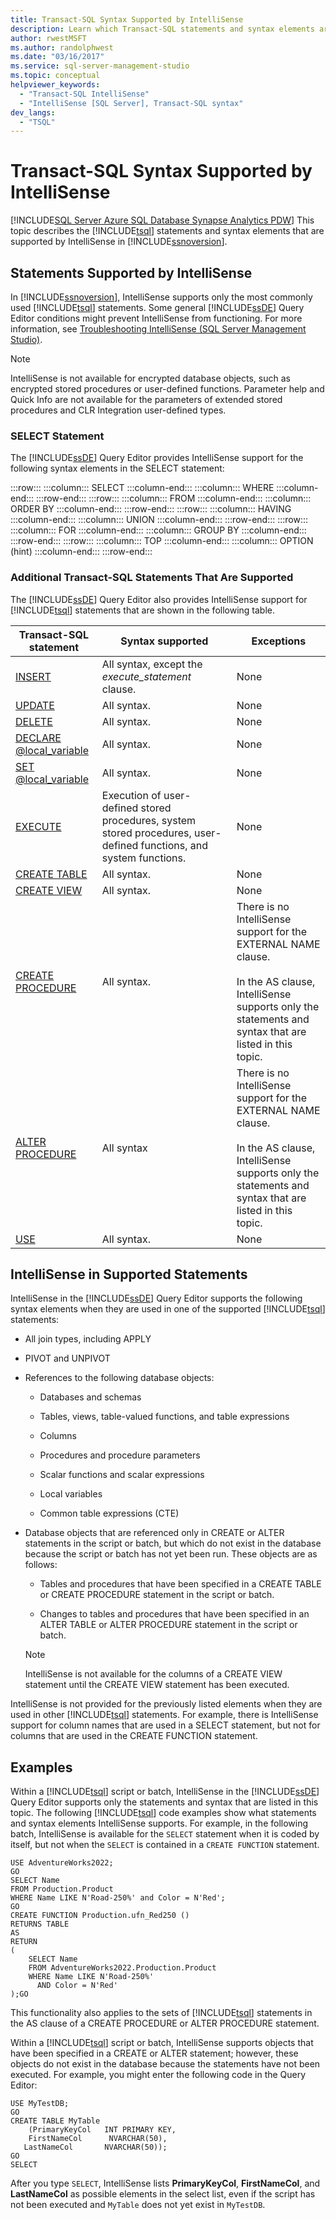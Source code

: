 ```yaml
---
title: Transact-SQL Syntax Supported by IntelliSense
description: Learn which Transact-SQL statements and syntax elements are supported by SQL Server Management Studio IntelliSense in SQL Server 2019 (15.x).
author: rwestMSFT
ms.author: randolphwest
ms.date: "03/16/2017"
ms.service: sql-server-management-studio
ms.topic: conceptual
helpviewer_keywords:
  - "Transact-SQL IntelliSense"
  - "IntelliSense [SQL Server], Transact-SQL syntax"
dev_langs:
  - "TSQL"
---
```


# Transact-SQL Syntax Supported by IntelliSense
[!INCLUDE[SQL Server Azure SQL Database Synapse Analytics PDW](../includes/applies-to-version/sql-asdb-asdbmi-asa-pdw.md)]
  This topic describes the [!INCLUDE[tsql](../includes/tsql-md.md)] statements and syntax elements that are supported by IntelliSense in [!INCLUDE[ssnoversion](../includes/ssnoversion-md.md)].  
  
## Statements Supported by IntelliSense  
 In [!INCLUDE[ssnoversion](../includes/ssnoversion-md.md)], IntelliSense supports only the most commonly used [!INCLUDE[tsql](../includes/tsql-md.md)] statements. Some general [!INCLUDE[ssDE](../includes/ssde-md.md)] Query Editor conditions might prevent IntelliSense from functioning. For more information, see [Troubleshooting IntelliSense &#40;SQL Server Management Studio&#41;](troubleshooting-intellisense.md).  
  
> [!NOTE]  
>  IntelliSense is not available for encrypted database objects, such as encrypted stored procedures or user-defined functions. Parameter help and Quick Info are not available for the parameters of extended stored procedures and CLR Integration user-defined types.  
  
### SELECT Statement  
 The [!INCLUDE[ssDE](../includes/ssde-md.md)] Query Editor provides IntelliSense support for the following syntax elements in the SELECT statement:  
  
:::row:::
    :::column:::
        SELECT
    :::column-end:::
    :::column:::
        WHERE
    :::column-end:::
:::row-end:::
:::row:::
    :::column:::
        FROM
    :::column-end:::
    :::column:::
        ORDER BY
    :::column-end:::
:::row-end:::
:::row:::
    :::column:::
        HAVING
    :::column-end:::
    :::column:::
        UNION
    :::column-end:::
:::row-end:::
:::row:::
    :::column:::
        FOR
    :::column-end:::
    :::column:::
        GROUP BY
    :::column-end:::
:::row-end:::
:::row:::
    :::column:::
        TOP
    :::column-end:::
    :::column:::
        OPTION (hint)
    :::column-end:::
:::row-end:::

### Additional Transact-SQL Statements That Are Supported  
 The [!INCLUDE[ssDE](../includes/ssde-md.md)] Query Editor also provides IntelliSense support for [!INCLUDE[tsql](../includes/tsql-md.md)] statements that are shown in the following table.  
  
|Transact-SQL statement|Syntax supported|Exceptions|  
|-----------------------------|----------------------|----------------|  
|[INSERT](/sql/t-sql/statements/insert-transact-sql)|All syntax, except the *execute_statement* clause.|None|  
|[UPDATE](/sql/t-sql/queries/update-transact-sql)|All syntax.|None|  
|[DELETE](/sql/t-sql/statements/delete-transact-sql)|All syntax.|None|  
|[DECLARE @local_variable](/sql/t-sql/language-elements/declare-local-variable-transact-sql)|All syntax.|None|  
|[SET @local_variable](/sql/t-sql/language-elements/set-local-variable-transact-sql)|All syntax.|None|  
|[EXECUTE](/sql/t-sql/language-elements/execute-transact-sql)|Execution of user-defined stored procedures, system stored procedures, user-defined functions, and system functions.|None|  
|[CREATE TABLE](/sql/t-sql/statements/create-table-transact-sql)|All syntax.|None|  
|[CREATE VIEW](/sql/t-sql/statements/create-view-transact-sql)|All syntax.|None|  
|[CREATE PROCEDURE](/sql/t-sql/statements/create-procedure-transact-sql)|All syntax.|There is no IntelliSense support for the EXTERNAL NAME clause.<br /><br /> In the AS clause, IntelliSense supports only the statements and syntax that are listed in this topic.|  
|[ALTER PROCEDURE](/sql/t-sql/statements/alter-procedure-transact-sql)|All syntax|There is no IntelliSense support for the EXTERNAL NAME clause.<br /><br /> In the AS clause, IntelliSense supports only the statements and syntax that are listed in this topic.|  
|[USE](/sql/t-sql/language-elements/use-transact-sql)|All syntax.|None|  
  
## IntelliSense in Supported Statements  
 IntelliSense in the [!INCLUDE[ssDE](../includes/ssde-md.md)] Query Editor supports the following syntax elements when they are used in one of the supported [!INCLUDE[tsql](../includes/tsql-md.md)] statements:  
  
-   All join types, including APPLY  
  
-   PIVOT and UNPIVOT  
  
-   References to the following database objects:  
  
    -   Databases and schemas  
  
    -   Tables, views, table-valued functions, and table expressions  
  
    -   Columns  
  
    -   Procedures and procedure parameters  
  
    -   Scalar functions and scalar expressions  
  
    -   Local variables  
  
    -   Common table expressions (CTE)  
  
-   Database objects that are referenced only in CREATE or ALTER statements in the script or batch, but which do not exist in the database because the script or batch has not yet been run. These objects are as follows:  
  
    -   Tables and procedures that have been specified in a CREATE TABLE or CREATE PROCEDURE statement in the script or batch.  
  
    -   Changes to tables and procedures that have been specified in an ALTER TABLE or ALTER PROCEDURE statement in the script or batch.  
  
    > [!NOTE]  
    >  IntelliSense is not available for the columns of a CREATE VIEW statement until the CREATE VIEW statement has been executed.  
  
 IntelliSense is not provided for the previously listed elements when they are used in other [!INCLUDE[tsql](../includes/tsql-md.md)] statements. For example, there is IntelliSense support for column names that are used in a SELECT statement, but not for columns that are used in the CREATE FUNCTION statement.  
  
## Examples  
 Within a [!INCLUDE[tsql](../includes/tsql-md.md)] script or batch, IntelliSense in the [!INCLUDE[ssDE](../includes/ssde-md.md)] Query Editor supports only the statements and syntax that are listed in this topic. The following [!INCLUDE[tsql](../includes/tsql-md.md)] code examples show what statements and syntax elements IntelliSense supports. For example, in the following batch, IntelliSense is available for the `SELECT` statement when it is coded by itself, but not when the `SELECT` is contained in a `CREATE FUNCTION` statement.  
  
```  
USE AdventureWorks2022;  
GO  
SELECT Name  
FROM Production.Product  
WHERE Name LIKE N'Road-250%' and Color = N'Red';  
GO  
CREATE FUNCTION Production.ufn_Red250 ()  
RETURNS TABLE  
AS  
RETURN   
(  
    SELECT Name  
    FROM AdventureWorks2022.Production.Product  
    WHERE Name LIKE N'Road-250%'  
      AND Color = N'Red'  
);GO  
```  
  
 This functionality also applies to the sets of [!INCLUDE[tsql](../includes/tsql-md.md)] statements in the AS clause of a CREATE PROCEDURE or ALTER PROCEDURE statement.  
  
 Within a [!INCLUDE[tsql](../includes/tsql-md.md)] script or batch, IntelliSense supports objects that have been specified in a CREATE or ALTER statement; however, these objects do not exist in the database because the statements have not been executed. For example, you might enter the following code in the Query Editor:  
  
```  
USE MyTestDB;  
GO  
CREATE TABLE MyTable  
    (PrimaryKeyCol   INT PRIMARY KEY,  
    FirstNameCol      NVARCHAR(50),  
   LastNameCol       NVARCHAR(50));  
GO  
SELECT   
```  
  
 After you type `SELECT`, IntelliSense lists **PrimaryKeyCol**, **FirstNameCol**, and **LastNameCol** as possible elements in the select list, even if the script has not been executed and `MyTable` does not yet exist in `MyTestDB`.  
  
